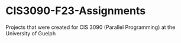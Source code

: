# CIS3090-F23-Assignments
Projects that were created for CIS 3090 (Parallel Programming) at the University of Guelph 
